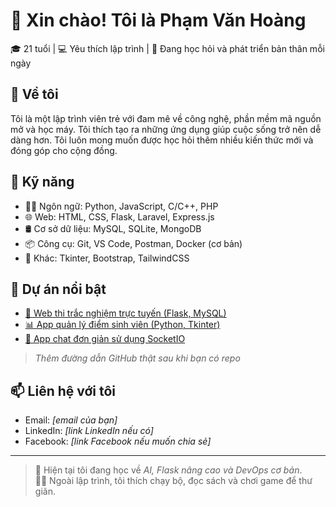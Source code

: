 # 👋 Xin chào! Tôi là Phạm Văn Hoàng

🎓 21 tuổi | 💻 Yêu thích lập trình | 🚀 Đang học hỏi và phát triển bản thân mỗi ngày

## 🧠 Về tôi
Tôi là một lập trình viên trẻ với đam mê về công nghệ, phần mềm mã nguồn mở và học máy. Tôi thích tạo ra những ứng dụng giúp cuộc sống trở nên dễ dàng hơn. Tôi luôn mong muốn được học hỏi thêm nhiều kiến thức mới và đóng góp cho cộng đồng.

## 💼 Kỹ năng
- 🧑‍💻 Ngôn ngữ: Python, JavaScript, C/C++, PHP
- 🌐 Web: HTML, CSS, Flask, Laravel, Express.js
- 🛢️ Cơ sở dữ liệu: MySQL, SQLite, MongoDB
- 📦 Công cụ: Git, VS Code, Postman, Docker (cơ bản)
- 🎨 Khác: Tkinter, Bootstrap, TailwindCSS

## 📌 Dự án nổi bật
- [🔐 Web thi trắc nghiệm trực tuyến (Flask, MySQL)](https://github.com/your-username/quiz-app)
- [📊 App quản lý điểm sinh viên (Python, Tkinter)](https://github.com/your-username/grade-management)
- [💬 App chat đơn giản sử dụng SocketIO](https://github.com/your-username/chat-app)
> *Thêm đường dẫn GitHub thật sau khi bạn có repo*

## 📫 Liên hệ với tôi
- Email: *[email của bạn]*
- LinkedIn: *[link LinkedIn nếu có]*
- Facebook: *[link Facebook nếu muốn chia sẻ]*

---

> 🌱 Hiện tại tôi đang học về *AI, Flask nâng cao và DevOps cơ bản*.  
> 🏃‍♂️ Ngoài lập trình, tôi thích chạy bộ, đọc sách và chơi game để thư giãn.

<!-- ![Phạm Văn Hoàng's GitHub Stats](https://github-readme-stats.vercel.app/api?username=your-username&show_icons=true&theme=tokyonight) -->
